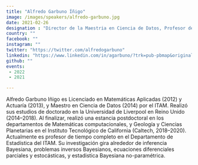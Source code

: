 ```yaml
---
title: "Alfredo Garbuno Íñigo"
image: /images/speakers/alfredo-garbuno.jpg
date: 2021-02-26
designation : "Director de la Maestria en Ciencia de Datos, Profesor de tiempo completo en Departamento de Estadistica @ ITAM"
country: ""
facebook: ""
instagram: ""
twitter: "https://twitter.com/alfredogarbuno"
linkedin: "https://www.linkedin.com/in/agarbuno/?trk=pub-pbmap&originalSubdomain=mx"
github: ""
events:
 - 2022
 - 2021

---
```


Alfredo Garbuno Iñigo es Licenciado en Matemáticas Aplicadas (2012) y Actuaría (2013), y Maestro en Ciencia de Datos (2014) por el ITAM. Realizó sus estudios de doctorado en la Universidad de Liverpool en Reino Unido (2014–2018). Al finalizar, realizó una estancia postdoctoral en los departamentos de Matemáticas computacionales, y Geología y Ciencias Planetarias en el Instituto Tecnológico de California (Caltech, 2018–2020). Actualmente es profesor de tiempo completo en el Departamento de Estadística del ITAM. Su investigación gira alrededor de inferencia Bayesiana, problemas inversos Bayesianos, ecuaciones diferenciales parciales y estocásticas, y estadistica Bayesiana no-paramétrica.